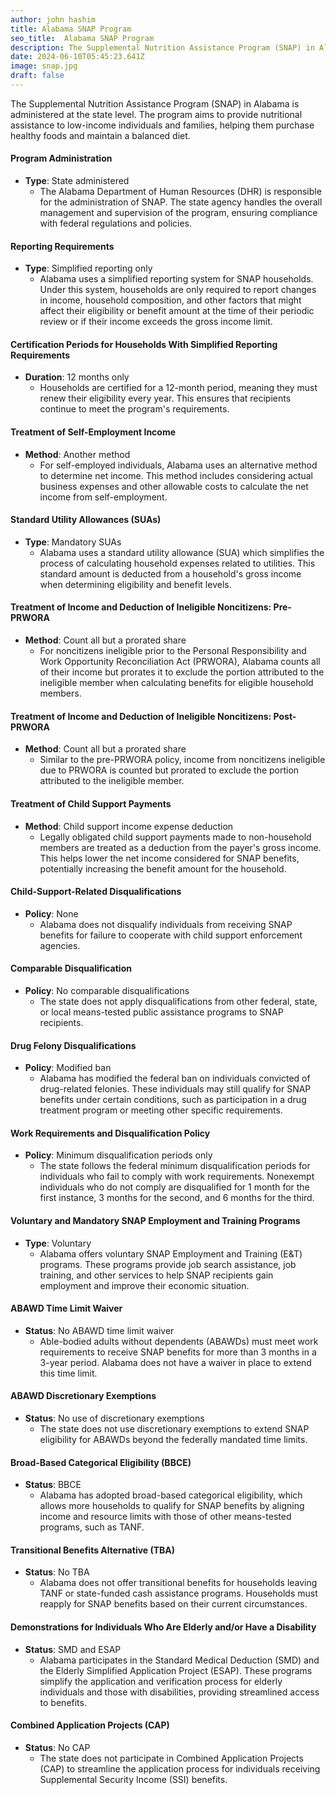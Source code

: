```yaml
---
author: john hashim
title: Alabama SNAP Program
seo_title:  Alabama SNAP Program
description: The Supplemental Nutrition Assistance Program (SNAP) in Alabama is administered at the state level. The program aims to provide nutritional assistance to low-income individuals and families, helping them purchase healthy foods and maintain a balanced diet.
date: 2024-06-10T05:45:23.641Z
image: snap.jpg
draft: false
---
```


The Supplemental Nutrition Assistance Program (SNAP) in Alabama is administered at the state level. The program aims to provide nutritional assistance to low-income individuals and families, helping them purchase healthy foods and maintain a balanced diet.

#### Program Administration
- **Type**: State administered
  - The Alabama Department of Human Resources (DHR) is responsible for the administration of SNAP. The state agency handles the overall management and supervision of the program, ensuring compliance with federal regulations and policies.

#### Reporting Requirements
- **Type**: Simplified reporting only
  - Alabama uses a simplified reporting system for SNAP households. Under this system, households are only required to report changes in income, household composition, and other factors that might affect their eligibility or benefit amount at the time of their periodic review or if their income exceeds the gross income limit.

#### Certification Periods for Households With Simplified Reporting Requirements
- **Duration**: 12 months only
  - Households are certified for a 12-month period, meaning they must renew their eligibility every year. This ensures that recipients continue to meet the program's requirements.

#### Treatment of Self-Employment Income
- **Method**: Another method
  - For self-employed individuals, Alabama uses an alternative method to determine net income. This method includes considering actual business expenses and other allowable costs to calculate the net income from self-employment.

#### Standard Utility Allowances (SUAs)
- **Type**: Mandatory SUAs
  - Alabama uses a standard utility allowance (SUA) which simplifies the process of calculating household expenses related to utilities. This standard amount is deducted from a household's gross income when determining eligibility and benefit levels.

#### Treatment of Income and Deduction of Ineligible Noncitizens: Pre-PRWORA
- **Method**: Count all but a prorated share
  - For noncitizens ineligible prior to the Personal Responsibility and Work Opportunity Reconciliation Act (PRWORA), Alabama counts all of their income but prorates it to exclude the portion attributed to the ineligible member when calculating benefits for eligible household members.

#### Treatment of Income and Deduction of Ineligible Noncitizens: Post-PRWORA
- **Method**: Count all but a prorated share
  - Similar to the pre-PRWORA policy, income from noncitizens ineligible due to PRWORA is counted but prorated to exclude the portion attributed to the ineligible member.

#### Treatment of Child Support Payments
- **Method**: Child support income expense deduction
  - Legally obligated child support payments made to non-household members are treated as a deduction from the payer's gross income. This helps lower the net income considered for SNAP benefits, potentially increasing the benefit amount for the household.

#### Child-Support-Related Disqualifications
- **Policy**: None
  - Alabama does not disqualify individuals from receiving SNAP benefits for failure to cooperate with child support enforcement agencies.

#### Comparable Disqualification
- **Policy**: No comparable disqualifications
  - The state does not apply disqualifications from other federal, state, or local means-tested public assistance programs to SNAP recipients.

#### Drug Felony Disqualifications
- **Policy**: Modified ban
  - Alabama has modified the federal ban on individuals convicted of drug-related felonies. These individuals may still qualify for SNAP benefits under certain conditions, such as participation in a drug treatment program or meeting other specific requirements.

#### Work Requirements and Disqualification Policy
- **Policy**: Minimum disqualification periods only
  - The state follows the federal minimum disqualification periods for individuals who fail to comply with work requirements. Nonexempt individuals who do not comply are disqualified for 1 month for the first instance, 3 months for the second, and 6 months for the third.

#### Voluntary and Mandatory SNAP Employment and Training Programs
- **Type**: Voluntary
  - Alabama offers voluntary SNAP Employment and Training (E&T) programs. These programs provide job search assistance, job training, and other services to help SNAP recipients gain employment and improve their economic situation.

#### ABAWD Time Limit Waiver
- **Status**: No ABAWD time limit waiver
  - Able-bodied adults without dependents (ABAWDs) must meet work requirements to receive SNAP benefits for more than 3 months in a 3-year period. Alabama does not have a waiver in place to extend this time limit.

#### ABAWD Discretionary Exemptions
- **Status**: No use of discretionary exemptions
  - The state does not use discretionary exemptions to extend SNAP eligibility for ABAWDs beyond the federally mandated time limits.

#### Broad-Based Categorical Eligibility (BBCE)
- **Status**: BBCE
  - Alabama has adopted broad-based categorical eligibility, which allows more households to qualify for SNAP benefits by aligning income and resource limits with those of other means-tested programs, such as TANF.

#### Transitional Benefits Alternative (TBA)
- **Status**: No TBA
  - Alabama does not offer transitional benefits for households leaving TANF or state-funded cash assistance programs. Households must reapply for SNAP benefits based on their current circumstances.

#### Demonstrations for Individuals Who Are Elderly and/or Have a Disability
- **Status**: SMD and ESAP
  - Alabama participates in the Standard Medical Deduction (SMD) and the Elderly Simplified Application Project (ESAP). These programs simplify the application and verification process for elderly individuals and those with disabilities, providing streamlined access to benefits.

#### Combined Application Projects (CAP)
- **Status**: No CAP
  - The state does not participate in Combined Application Projects (CAP) to streamline the application process for individuals receiving Supplemental Security Income (SSI) benefits.
